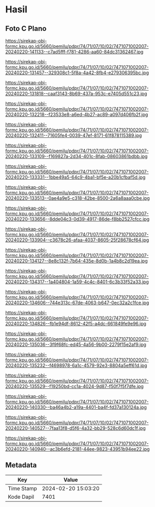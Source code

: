 # Hasil

## Foto C Plano

https://sirekap-obj-formc.kpu.go.id/5660/pemilu/pdpr/74/71/07/10/02/7471071002007-20240220-141133--c7ad5fff-f781-4286-aa60-84dc31362467.jpg

https://sirekap-obj-formc.kpu.go.id/5660/pemilu/pdpr/74/71/07/10/02/7471071002007-20240220-131457--329308c1-5f8a-4a42-8fb4-e279306395bc.jpg

https://sirekap-obj-formc.kpu.go.id/5660/pemilu/pdpr/74/71/07/10/02/7471071002007-20240220-131818--caaf3143-8b69-437a-953c-e7405d551c23.jpg

https://sirekap-obj-formc.kpu.go.id/5660/pemilu/pdpr/74/71/07/10/02/7471071002007-20240220-132218--f23533e8-a6ed-4b27-ac89-a097d406fb2f.jpg

https://sirekap-obj-formc.kpu.go.id/5660/pemilu/pdpr/74/71/07/10/02/7471071002007-20240220-132411--71605fe4-0039-47ef-8171-61f878115389.jpg

https://sirekap-obj-formc.kpu.go.id/5660/pemilu/pdpr/74/71/07/10/02/7471071002007-20240220-133109--f169827a-2d34-401c-8fab-08603861bdbb.jpg

https://sirekap-obj-formc.kpu.go.id/5660/pemilu/pdpr/74/71/07/10/02/7471071002007-20240220-133331--1bbe49a5-64c9-4ba1-bf5e-a20b1cfbaf5d.jpg

https://sirekap-obj-formc.kpu.go.id/5660/pemilu/pdpr/74/71/07/10/02/7471071002007-20240220-133513--0ae4a9e5-c318-42be-8500-2a6a8aaa0cbe.jpg

https://sirekap-obj-formc.kpu.go.id/5660/pemilu/pdpr/74/71/07/10/02/7471071002007-20240220-133656--8dde04c3-0d39-4917-86de-f8bb2527cfcc.jpg

https://sirekap-obj-formc.kpu.go.id/5660/pemilu/pdpr/74/71/07/10/02/7471071002007-20240220-133904--c3678c26-afaa-4037-8605-25f28678cf64.jpg

https://sirekap-obj-formc.kpu.go.id/5660/pemilu/pdpr/74/71/07/10/02/7471071002007-20240220-134127--8e8c132f-7b64-435e-8d0b-1a4b8c2d19ea.jpg

https://sirekap-obj-formc.kpu.go.id/5660/pemilu/pdpr/74/71/07/10/02/7471071002007-20240220-134317--1a404804-1a59-4c4c-8401-6c3b33f52a33.jpg

https://sirekap-obj-formc.kpu.go.id/5660/pemilu/pdpr/74/71/07/10/02/7471071002007-20240220-134606--744e313c-67de-4063-b647-0ec32a2c1fce.jpg

https://sirekap-obj-formc.kpu.go.id/5660/pemilu/pdpr/74/71/07/10/02/7471071002007-20240220-134826--fb1e94df-8612-42f5-a4dc-661849fe9e96.jpg

https://sirekap-obj-formc.kpu.go.id/5660/pemilu/pdpr/74/71/07/10/02/7471071002007-20240220-135036--3f9f68fc-ed45-4a56-9b00-2279f15e2af9.jpg

https://sirekap-obj-formc.kpu.go.id/5660/pemilu/pdpr/74/71/07/10/02/7471071002007-20240220-135232--f4698978-6a1c-4579-92e3-8804a5eff61d.jpg

https://sirekap-obj-formc.kpu.go.id/5660/pemilu/pdpr/74/71/07/10/02/7471071002007-20240220-135529--f19250bd-cc1a-4024-9d87-f50f7f5f7dfe.jpg

https://sirekap-obj-formc.kpu.go.id/5660/pemilu/pdpr/74/71/07/10/02/7471071002007-20240220-140330--ba46a4b2-a19a-4401-ba4f-fd37a130124a.jpg

https://sirekap-obj-formc.kpu.go.id/5660/pemilu/pdpr/74/71/07/10/02/7471071002007-20240220-140527--7faa13f8-d5f6-4a32-bb29-528c6d60dc1f.jpg

https://sirekap-obj-formc.kpu.go.id/5660/pemilu/pdpr/74/71/07/10/02/7471071002007-20240220-140940--ac3b6efd-2181-44ee-9823-43951b94ee22.jpg


## Metadata

| Key        | Value               |
| ---------- | ------------------- |
| Time Stamp | 2024-02-20 15:03:20 |
| Kode Dapil | 7401                |



